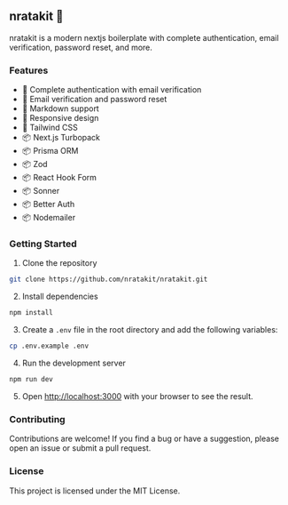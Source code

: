 ## nratakit 🚀

nratakit is a modern nextjs boilerplate with complete authentication, email verification, password reset, and more.

### Features

- 🔐 Complete authentication with email verification
- 📧 Email verification and password reset
- 📝 Markdown support
- 📱 Responsive design
- 💅 Tailwind CSS
- 📦 Next.js Turbopack
- 📦 Prisma ORM
- 📦 Zod
- 📦 React Hook Form
- 📦 Sonner
- 📦 Better Auth
- 📦 Nodemailer

### Getting Started

1. Clone the repository

```bash
git clone https://github.com/nratakit/nratakit.git
```

2. Install dependencies

```bash
npm install
```

3. Create a `.env` file in the root directory and add the following variables:

```bash
cp .env.example .env
```

4. Run the development server

```bash
npm run dev
```

5. Open [http://localhost:3000](http://localhost:3000) with your browser to see the result.

### Contributing

Contributions are welcome! If you find a bug or have a suggestion, please open an issue or submit a pull request.

### License

This project is licensed under the MIT License.
